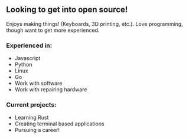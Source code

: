 ## Looking to get into open source!

Enjoys making things! (Keyboards, 3D printing, etc.).
Love programming, though want to get more experienced.

### Experienced in:
 * Javascript
 * Python
 * Linux
 * Go
 * Work with software
 * Work with repairing hardware

### Current projects:
 * Learning Rust
 * Creating terminal based applications
 * Pursuing a career!
